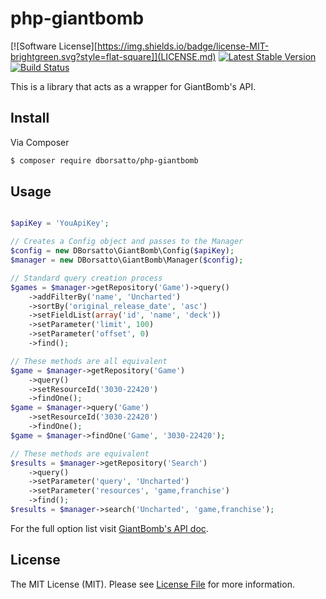 # php-giantbomb

[![Software License][https://img.shields.io/badge/license-MIT-brightgreen.svg?style=flat-square]](LICENSE.md)
[![Latest Stable Version](https://poser.pugx.org/dborsatto/php-giantbomb/v/stable)](https://packagist.org/packages/dborsatto/php-giantbomb)
[![Build Status](https://secure.travis-ci.org/dborsatto/php-giantbomb.png?branch=master)](http://travis-ci.org/dborsatto/php-giantbomb)

This is a library that acts as a wrapper for GiantBomb's API.

## Install

Via Composer

``` bash
$ composer require dborsatto/php-giantbomb
```

## Usage
```php

$apiKey = 'YouApiKey';

// Creates a Config object and passes to the Manager
$config = new DBorsatto\GiantBomb\Config($apiKey);
$manager = new DBorsatto\GiantBomb\Manager($config);

// Standard query creation process
$games = $manager->getRepository('Game')->query()
    ->addFilterBy('name', 'Uncharted')
    ->sortBy('original_release_date', 'asc')
    ->setFieldList(array('id', 'name', 'deck'))
    ->setParameter('limit', 100)
    ->setParameter('offset', 0)
    ->find();

// These methods are all equivalent
$game = $manager->getRepository('Game')
    ->query()
    ->setResourceId('3030-22420')
    ->findOne();
$game = $manager->query('Game')
    ->setResourceId('3030-22420')
    ->findOne();
$game = $manager->findOne('Game', '3030-22420');

// These methods are equivalent
$results = $manager->getRepository('Search')
    ->query()
    ->setParameter('query', 'Uncharted')
    ->setParameter('resources', 'game,franchise')
    ->find();
$results = $manager->search('Uncharted', 'game,franchise');
```

For the full option list visit [GiantBomb's API doc](http://www.giantbomb.com/api/documentation).

## License

The MIT License (MIT). Please see [License File](LICENSE.md) for more information.
